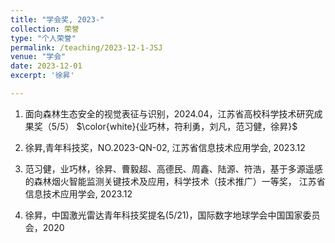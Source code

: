 ```yaml
---
title: "学会奖, 2023-"
collection: 荣誉
type: "个人荣誉"
permalink: /teaching/2023-12-1-JSJ
venue: "学会"
date: 2023-12-01
excerpt: '徐昇'

---
```

1. 面向森林生态安全的视觉表征与识别，2024.04，江苏省高校科学技术研究成果奖（5/5） $\color{white}{业巧林，符利勇，刘凡，范习健，徐昇}$

1. 徐昇,青年科技奖，NO.2023-QN-02, 江苏省信息技术应用学会, 2023.12

1. 范习健，业巧林，徐昇、曹毅超、高德民、周鑫、陆源、符浩，基于多源遥感的森林烟火智能监测关键技术及应用，科学技术（技术推广）一等奖， 江苏省信息技术应用学会, 2023.12

1. 徐昇，中国激光雷达青年科技奖提名(5/21)，国际数字地球学会中国国家委员会，2020
